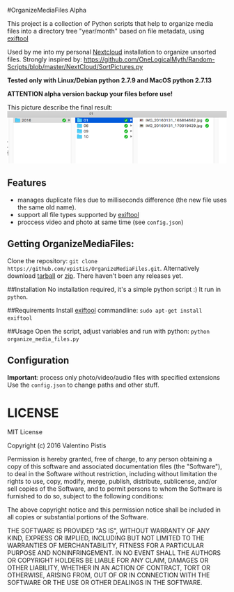 #OrganizeMediaFiles Alpha

This project is a collection of Python scripts that help to organize media
files into a directory tree "year/month" based on file metadata, using [exiftool](http://www.sno.phy.queensu.ca/~phil/exiftool/)

Used by me into my personal [Nextcloud](https://www.nextcloud.com) installation to organize unsorted files.
Strongly inspired by: https://github.com/OneLogicalMyth/Random-Scripts/blob/master/NextCloud/SortPictures.py

**Tested only with Linux/Debian python 2.7.9 and MacOS python 2.7.13**

**ATTENTION alpha version backup your files before use!**

This picture describe the final result:
![final result](final_result.png)

## Features
+ manages duplicate files due to milliseconds difference (the new file uses the same old name).
+ support all file types supported by [exiftool](http://www.sno.phy.queensu.ca/~phil/exiftool/)
+ proccess video and photo at same time (see `config.json`)

## Getting OrganizeMediaFiles:
Clone the repository: `git clone https://github.com/vpistis/OrganizeMediaFiles.git`.
Alternatively download [tarball](https://github.com/vpistis/OrganizeMediaFiles/tarball/master) or [zip](https://github.com/vpistis/OrganizeMediaFiles/archive/master.zip). There haven't been any releases yet.

##Installation
No installation required, it's a simple python script :) It run in `python`.

##Requirements
Install [exiftool](http://www.sno.phy.queensu.ca/~phil/exiftool/) commandline:
`sudo apt-get install exiftool`

##Usage
Open the script, adjust variables and run with python:
`python organize_media_files.py`

## Configuration
**Important**: process only photo/video/audio files with specified extensions
Use the `config.json` to change paths and other stuff.

# LICENSE
MIT License

Copyright (c) 2016 Valentino Pistis

Permission is hereby granted, free of charge, to any person obtaining a copy
of this software and associated documentation files (the "Software"), to deal
in the Software without restriction, including without limitation the rights
to use, copy, modify, merge, publish, distribute, sublicense, and/or sell
copies of the Software, and to permit persons to whom the Software is
furnished to do so, subject to the following conditions:

The above copyright notice and this permission notice shall be included in all
copies or substantial portions of the Software.

THE SOFTWARE IS PROVIDED "AS IS", WITHOUT WARRANTY OF ANY KIND, EXPRESS OR
IMPLIED, INCLUDING BUT NOT LIMITED TO THE WARRANTIES OF MERCHANTABILITY,
FITNESS FOR A PARTICULAR PURPOSE AND NONINFRINGEMENT. IN NO EVENT SHALL THE
AUTHORS OR COPYRIGHT HOLDERS BE LIABLE FOR ANY CLAIM, DAMAGES OR OTHER
LIABILITY, WHETHER IN AN ACTION OF CONTRACT, TORT OR OTHERWISE, ARISING FROM,
OUT OF OR IN CONNECTION WITH THE SOFTWARE OR THE USE OR OTHER DEALINGS IN THE
SOFTWARE.
